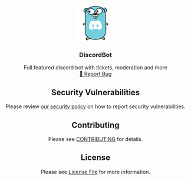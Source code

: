 <div align="center">
  <a href="https://github.com/RealZone22/DiscordBot">
    <img src="logo.png" alt="Logo" width="100" height="100">
  </a>

<h3 align="center">DiscordBot</h3>

  <p align="center">
    Full featured discord bot with tickets, moderation and more
    <br />
    <a href="https://github.com/RealZone22/DiscordBot/issues/new?labels=bug&template=bug.yml">🐛 Report Bug</a>
  </p>
</div>

<div align="center">

## Security Vulnerabilities

Please review [our security policy](SECURITY.md) on how to report security vulnerabilities.

## Contributing

Please see [CONTRIBUTING](CONTRIBUTING.md) for details.

## License

Please see [License File](LICENSE) for more information.
</div>